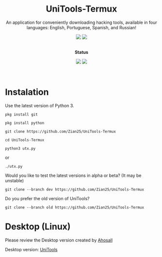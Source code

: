 <div align="center">
  <h1> UniTools-Termux </h1>
  <p>An application for conveniently downloading hacking tools, available in four languages: English, Portuguese, Spanish, and Russian!</p>
  <img src="https://img.shields.io/badge/Android-3DDC84?style=for-the-badge&logo=android&logoColor=white">
  <img src="https://img.shields.io/badge/python-3670A0?style=for-the-badge&logo=python&logoColor=ffdd54">
  <br><br>
  <p><strong>Status</strong><p></p>
  <img src="https://badgen.net/github/release/Zian25/UniTools-Termux">
  <img src="https://badgen.net/github/releases/Zian25/UniTools-Termux">
  <br><br>
</div>
<br>

<div align="left">
<h1>Instalation</h1>
<p>Use the latest version of Python 3.</p>

```
pkg install git
```

```
pkg install python
```

```
git clone https://github.com/Zian25/UniTools-Termux
```

```
cd UniTools-Termux
```
```
python3 utx.py
```
or
```
./utx.py
```
Would you like to test the latest versions in alpha or beta? (It may be unstable)
```
git clone --branch dev https://github.com/Zian25/UniTools-Termux
```
Do you prefer the old version of UniTools?
```
git clone --branch old https://github.com/Zian25/UniTools-Termux
```

# Desktop (Linux)
Please review the Desktop version created by <a href="https://github.com/Ahosall">Ahosall</a>

Desktop version: <a href="https://github.com/Ahosall/UniTools">UniTools</a>

</div>
